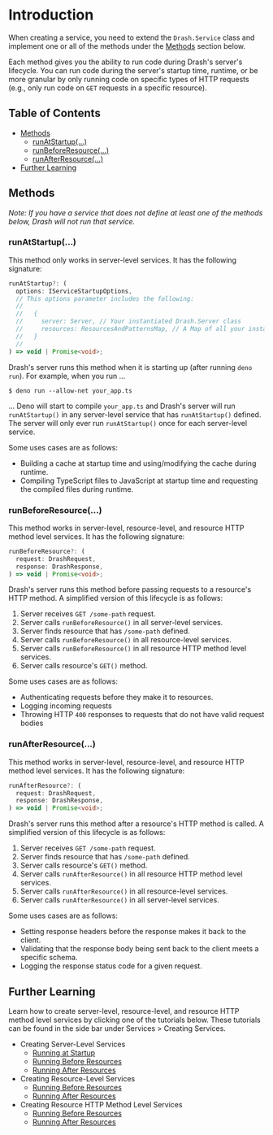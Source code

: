 # Introduction

When creating a service, you need to extend the `Drash.Service` class and
implement one or all of the methods under the [Methods](#methods) section below.

Each method gives you the ability to run code during Drash's server's lifecycle.
You can run code during the server's startup time, runtime, or be more granular
by only running code on specific types of HTTP requests (e.g., only run code on
`GET` requests in a specific resource).

## Table of Contents

- [Methods](#methods)
  - [runAtStartup(...)](#runatstartup)
  - [runBeforeResource(...)](#runbeforeresource)
  - [runAfterResource(...)](#runafterresource)
- [Further Learning](#further-learning)

## Methods

_Note: If you have a service that does not define at least one of the methods
below, Drash will not run that service._

### runAtStartup(...)

This method only works in server-level services. It has the following signature:

```typescript
runAtStartup?: (
  options: IServiceStartupOptions,
  // This options parameter includes the following:
  //
  //   {
  //     server: Server, // Your instantiated Drash.Server class
  //     resources: ResourcesAndPatternsMap, // A Map of all your instantiated resource classes and their paths as URLPattern objects
  //   }
  //
) => void | Promise<void>;
```

Drash's server runs this method when it is starting up (after running
`deno run`). For example, when you run ...

```text
$ deno run --allow-net your_app.ts
```

... Deno will start to compile `your_app.ts` and Drash's server will run
`runAtStartup()` in any server-level service that has `runAtStartup()` defined.
The server will only ever run `runAtStartup()` once for each server-level
service.

Some uses cases are as follows:

- Building a cache at startup time and using/modifying the cache during runtime.
- Compiling TypeScript files to JavaScript at startup time and requesting the
  compiled files during runtime.

### runBeforeResource(...)

This method works in server-level, resource-level, and resource HTTP method
level services. It has the following signature:

```typescript
runBeforeResource?: (
  request: DrashRequest,
  response: DrashResponse,
) => void | Promise<void>;
```

Drash's server runs this method before passing requests to a resource's HTTP
method. A simplified version of this lifecycle is as follows:

1. Server receives `GET /some-path` request.
2. Server calls `runBeforeResource()` in all server-level services.
3. Server finds resource that has `/some-path` defined.
4. Server calls `runBeforeResource()` in all resource-level services.
5. Server calls `runBeforeResource()` in all resource HTTP method level
   services.
6. Server calls resource's `GET()` method.

Some uses cases are as follows:

- Authenticating requests before they make it to resources.
- Logging incoming requests
- Throwing HTTP `400` responses to requests that do not have valid request
  bodies

### runAfterResource(...)

This method works in server-level, resource-level, and resource HTTP method
level services. It has the following signature:

```typescript
runAfterResource?: (
  request: DrashRequest,
  response: DrashResponse,
) => void | Promise<void>;
```

Drash's server runs this method after a resource's HTTP method is called. A
simplified version of this lifecycle is as follows:

1. Server receives `GET /some-path` request.
2. Server finds resource that has `/some-path` defined.
3. Server calls resource's `GET()` method.
4. Server calls `runAfterResource()` in all resource HTTP method level services.
5. Server calls `runAfterResource()` in all resource-level services.
6. Server calls `runAfterResource()` in all server-level services.

Some uses cases are as follows:

- Setting response headers before the response makes it back to the client.
- Validating that the response body being sent back to the client meets a
  specific schema.
- Logging the response status code for a given request.

## Further Learning

Learn how to create server-level, resource-level, and resource HTTP method level
services by clicking one of the tutorials below. These tutorials can be found in
the side bar under Services > Creating Services.

- Creating Server-Level Services
  - [Running at Startup](/drash/v2.x/tutorials/services/creating-services/server-level/running-at-startup)
  - [Running Before Resources](/drash/v2.x/tutorials/services/creating-services/server-level/running-before-resources)
  - [Running After Resources](/drash/v2.x/tutorials/services/creating-services/server-level/running-after-resources)
- Creating Resource-Level Services
  - [Running Before Resources](/drash/v2.x/tutorials/services/creating-services/resource-level/running-before-resources)
  - [Running After Resources](/drash/v2.x/tutorials/services/creating-services/resource-level/running-after-resources)
- Creating Resource HTTP Method Level Services
  - [Running Before Resources](/drash/v2.x/tutorials/services/creating-services/resource-http-method-level/running-before-resources)
  - [Running After Resources](/drash/v2.x/tutorials/services/creating-services/resource-http-method-level/running-after-resources)
